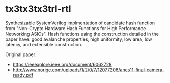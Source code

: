 # tx3tx3tx3trl-rtl
Synthesizable SystemVerilog implmentation of candidate hash function from "Non-Crypto Hardware Hash Functions for High Performance Networking ASICs". Hash functions using the construction detailed in the paper have: good avalanche properties, high uniformity, low area, low latency, and extensible construction.

Original paper:
* https://ieeexplore.ieee.org/document/6062728
* http://www.norige.com/uploads/1/2/0/7/12077206/ancs11-final-camera-ready.pdf
